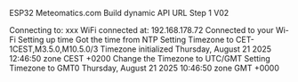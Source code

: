 ESP32 Meteomatics.com Build dynamic API URL Step 1 V02

Connecting to: xxx
WiFi connected at: 192.168.178.72
Connected to your Wi-Fi
Setting up time
Got the time from NTP
Setting Timezone to CET-1CEST,M3.5.0,M10.5.0/3
Timezone initialized
Thursday, August 21 2025 12:46:50 zone CEST +0200 
Change the Timezone to UTC/GMT
Setting Timezone to GMT0
Thursday, August 21 2025 10:46:50 zone GMT +0000 
